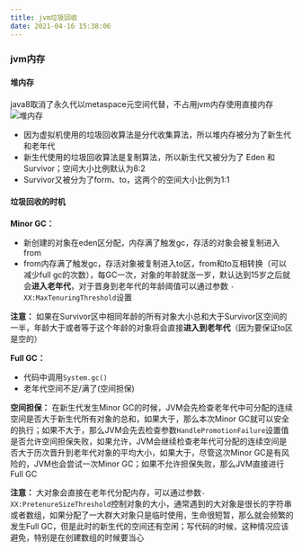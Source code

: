 ```yaml
---
title: jvm垃圾回收
date: 2021-04-16 15:38:06
---
```



### jvm内存
#### 堆内存
java8取消了永久代以metaspace元空间代替，不占用jvm内存使用直接内存
![堆内存](/img/193612_f33ff93c_6524167.png)
* 因为虚拟机使用的垃圾回收算法是分代收集算法，所以堆内存被分为了新生代和老年代
* 新生代使用的垃圾回收算法是复制算法，所以新生代又被分为了 Eden 和Survivor；空间大小比例默认为8:2
* Survivor又被分为了form、to，这两个的空间大小比例为1:1

#### 垃圾回收的时机
**Minor GC：**
* 新创建的对象在eden区分配，内存满了触发gc，存活的对象会被复制进入from
* from内存满了触发gc，存活对象被复制进入to区，from和to互相转换（可以减少full gc的次数），每GC一次，对象的年龄就涨一岁，默认达到15岁之后就会**进入老年代**，对于晋身到老年代的年龄阈值可以通过参数 `-XX:MaxTenuringThreshold`设置

**注意：** 如果在Survivor区中相同年龄的所有对象大小总和大于Survivor区空间的一半，年龄大于或者等于这个年龄的对象将会直接**进入到老年代**（因为要保证to区是空的）

**Full GC：**
* 代码中调用`System.gc()`
* 老年代空间不足/满了(空间担保)

**空间担保：** 在新生代发生Minor GC的时候，JVM会先检查老年代中可分配的连续空间是否大于新生代所有对象的总和，如果大于，那么本次Minor GC就可以安全的执行；如果不大于，那么JVM会先去检查参数`HandlePromotionFailure`设置值是否允许空间担保失败，如果允许，JVM会继续检查老年代可分配的连续空间是否大于历次晋升到老年代对象的平均大小，如果大于，尽管这次Minor GC是有风险的，JVM也会尝试一次Minor GC；如果不允许担保失败，那么JVM直接进行Full GC


**注意：** 大对象会直接在老年代分配内存，可以通过参数`-XX:PretenureSizeThreshold`控制对象的大小，通常遇到的大对象是很长的字符串或者数组，如果分配了一大群大对象只是临时使用，生命很短暂，那么就会频繁的发生Full GC，但是此时的新生代的空间还有空闲；写代码的时候，这种情况应该避免，特别是在创建数组的时候要当心
